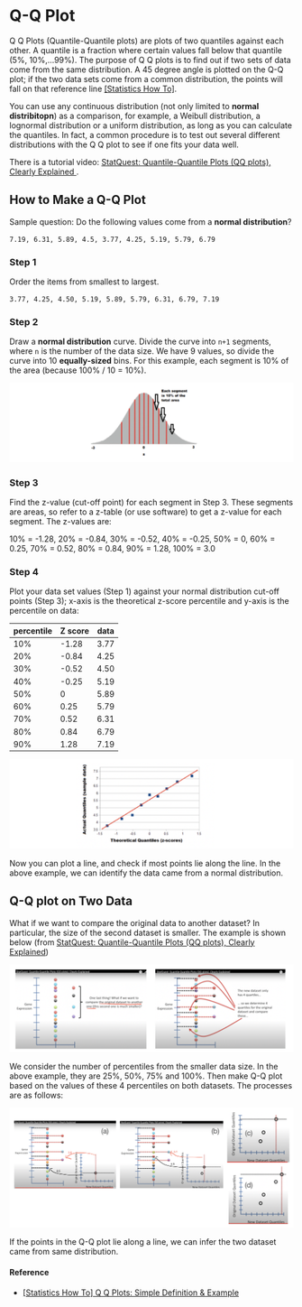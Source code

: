 
# Q-Q Plot

Q Q Plots (Quantile-Quantile plots) are plots of two quantiles against each other. A quantile is a fraction where certain values fall below that quantile (5%, 10%,...99%). The purpose of Q Q plots is to find out if two sets of data come from the same distribution. A 45 degree angle is plotted on the Q-Q plot; if the two data sets come from a common distribution, the points will fall on that reference line [[Statistics How To]][Q Q Plots: Simple Definition & Example].

You can use any continuous distribution (not only limited to **normal distribitopn**) as a comparison, for example, a Weibull distribution, a lognormal distribution or a uniform distribution, as long as you can calculate the quantiles. In fact, a common procedure is to test out several different distributions with the Q Q plot to see if one fits your data well.

There is a tutorial video: [StatQuest: Quantile-Quantile Plots (QQ plots), Clearly Explained
](https://www.youtube.com/watch?v=okjYjClSjOg).

## How to Make a Q-Q Plot

Sample question: Do the following values come from a **normal distribution**?

    7.19, 6.31, 5.89, 4.5, 3.77, 4.25, 5.19, 5.79, 6.79


### Step 1 
Order the items from smallest to largest.

    3.77, 4.25, 4.50, 5.19, 5.89, 5.79, 6.31, 6.79, 7.19

### Step 2
Draw a **normal distribution** curve. Divide the curve into `n+1` segments, where `n` is the number of the data size. We have 9 values, so divide the curve into 10 **equally-sized** bins. For this example, each segment is 10% of the area (because 100% / 10 = 10%).

![](images/q_q_plot_step_2.png)

### Step 3
Find the z-value (cut-off point) for each segment in Step 3. These segments are areas, so refer to a z-table (or use software) to get a z-value for each segment.
The z-values are:

   10% = -1.28, 20% = -0.84, 30% = -0.52, 40% = -0.25, 50% = 0, 
   60% = 0.25, 70% = 0.52, 80% = 0.84, 90% = 1.28, 100% = 3.0

### Step 4
Plot your data set values (Step 1) against your normal distribution cut-off points (Step 3); x-axis is the theoretical z-score percentile and y-axis is the percentile on data:

| percentile | Z score | data | 
| --- | --- | --- | 
| 10% | -1.28 | 3.77 |
| 20% | -0.84 | 4.25 | 
| 30% | -0.52 | 4.50 | 
| 40% | -0.25 | 5.19 | 
| 50% | 0 | 5.89 |
| 60% | 0.25 | 5.79 |
| 70% | 0.52 | 6.31 |
| 80% | 0.84 | 6.79 |
| 90% | 1.28 | 7.19 |

![](images/q_q_plot_step_4.png)

Now you can plot a line, and check if most points lie along the line. In the above example, we can identify the data came from a normal distribution.

## Q-Q plot on Two Data

What if we want to compare the original data to another dataset? In particular, the size of the second dataset is smaller. The example is shown below (from [StatQuest: Quantile-Quantile Plots (QQ plots), Clearly Explained](https://www.youtube.com/watch?v=okjYjClSjOg))

![](images/q_q_two_data_1.png)

We consider the number of percentiles from the smaller data size. In the above example, they are 25%, 50%, 75% and 100%. Then make Q-Q plot based on the values of these 4 percentiles on both datasets. The processes are as follows:

![](images/q_q_two_data_2.png)

If the points in the Q-Q plot lie along a line, we can infer the two dataset came from same distribution.

#### Reference

* [Q Q Plots: Simple Definition & Example]: https://www.statisticshowto.com/q-q-plots/
[[Statistics How To] Q Q Plots: Simple Definition & Example](https://www.statisticshowto.com/q-q-plots/)






